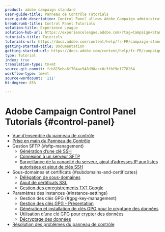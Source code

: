 ```yaml
---
product: adobe campaign standard
user-guide-title: Panneau de Contrôle Tutorials
user-guide-description: Control Panel allows Adobe Campaign administrators to monitor key assets and perform administrative tasks, such as managing the SFTP storage by instance or allow list IP addresses.
breadcrumb-title: Control Panel Tutorials
solution-title: Experience League
solution-hub-url: https://experienceleague.adobe.com/?tag=Campaign+Standard#recommended/solutions/campaign
tutorials-title: Tutoriels
tutorials-url: https://docs.adobe.com/content/help/fr-FR/campaign-standard-learn/tutorials/overview.html
getting-started-title: Documentation
getting-started-url: https://docs.adobe.com/content/help/fr-FR/campaign-standard/using/campaign-standard-home.html
type: Tutorial
index: true
translation-type: tm+mt
source-git-commit: fcb815eba6f704ae948d98acc0c3fbf9ef778264
workflow-type: tm+mt
source-wordcount: '111'
ht-degree: 85%

---
```



# Adobe Campaign Control Panel Tutorials {#control-panel}

+ [Vue d’ensemble du panneau de contrôle](/help/control-panel-tutorials/control-panel-overview.md)
+ [Prise en main du Panneau de Contrôle](/help/control-panel-tutorials/getting-started-with-the-control-panel.md)
+ Gestion SFTP {#sftp-management}
   + [Génération d’une clé SSH](/help/control-panel-tutorials/sftp-management/generate-ssh-key.md)
   + [Connexion à un serveur SFTP](/help/control-panel-tutorials/sftp-management/connect-to-sftp-server.md)
   + [Surveillance de la capacité du serveur, ajout d’adresses IP aux listes autorisées et ajout de clés SSH](/help/control-panel-tutorials/sftp-management/monitoring-server-capacity-allow-listing-adding-ssh-key.md)
+ Sous-domaines et certificats {#subdomains-and-certificates}
   + [Délégation de sous-domaines](/help/control-panel-tutorials/subdomains-and-certificates/subdomain-delegation.md)
   + [Ajout de certificats SSL](/help/control-panel-tutorials/subdomains-and-certificates/adding-ssl-certificates.md)
   + [Gestion des enregistrements TXT Google](/help/control-panel-tutorials/subdomains-and-certificates/google-txt-record-management.md)
+ Paramètres des instances {#instance-settings}
   + Gestion des clés GPG {#gpg-key-management}
   + [Gestion des clés GPG - Présentation](/help/control-panel-tutorials/instance-settings/gpg-key-management/gpg-key-management-overview.md)
   + [Génération et installation de clés GPG pour le cryptage des données](/help/control-panel-tutorials/instance-settings/gpg-key-management/generating-and-installing-gpg-keys-for-data-encryption.md)
   + [Utilisation d’une clé GPG pour crypter des données](/help/control-panel-tutorials/instance-settings/gpg-key-management/using-a-gpg-key-to-encrypt-data.md)
   + [Décryptage des données](/help/control-panel-tutorials/instance-settings/gpg-key-management/decrypting-data.md)
+ [Résolution des problèmes du panneau de contrôle](/help/control-panel-tutorials/trouble-shooting.md)